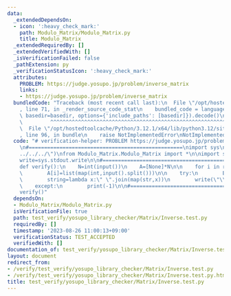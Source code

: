 ```yaml
---
data:
  _extendedDependsOn:
  - icon: ':heavy_check_mark:'
    path: Modulo_Matrix/Modulo_Matrix.py
    title: Modulo_Matrix
  _extendedRequiredBy: []
  _extendedVerifiedWith: []
  _isVerificationFailed: false
  _pathExtension: py
  _verificationStatusIcon: ':heavy_check_mark:'
  attributes:
    PROBLEM: https://judge.yosupo.jp/problem/inverse_matrix
    links:
    - https://judge.yosupo.jp/problem/inverse_matrix
  bundledCode: "Traceback (most recent call last):\n  File \"/opt/hostedtoolcache/Python/3.12.1/x64/lib/python3.12/site-packages/onlinejudge_verify/documentation/build.py\"\
    , line 71, in _render_source_code_stat\n    bundled_code = language.bundle(stat.path,\
    \ basedir=basedir, options={'include_paths': [basedir]}).decode()\n          \
    \         ^^^^^^^^^^^^^^^^^^^^^^^^^^^^^^^^^^^^^^^^^^^^^^^^^^^^^^^^^^^^^^^^^^^^^^^^^^^^^^^^^\n\
    \  File \"/opt/hostedtoolcache/Python/3.12.1/x64/lib/python3.12/site-packages/onlinejudge_verify/languages/python.py\"\
    , line 96, in bundle\n    raise NotImplementedError\nNotImplementedError\n"
  code: "# verification-helper: PROBLEM https://judge.yosupo.jp/problem/inverse_matrix\n\
    \n#==================================================\nimport sys\nsys.path.append(\"\
    ../../../\")\nfrom Modulo_Matrix.Modulo_Matrix import *\n\nimport sys\ninput=sys.stdin.readline\n\
    write=sys.stdout.write\n\n#==================================================\n\
    def verify():\n    N=int(input())\n    A=[None]*N\n\n    for i in range(N):\n\
    \        A[i]=list(map(int,input().split()))\n\n    try:\n        B=Modulo_Matrix(A).inverse()\n\
    \        string=lambda x:\" \".join(map(str,x))\n        write(\"\\n\".join(map(string,B.ele)))\n\
    \    except:\n        print(-1)\n\n#==================================================\n\
    verify()"
  dependsOn:
  - Modulo_Matrix/Modulo_Matrix.py
  isVerificationFile: true
  path: test_verify/yosupo_library_checker/Matrix/Inverse.test.py
  requiredBy: []
  timestamp: '2023-08-26 11:00:13+09:00'
  verificationStatus: TEST_ACCEPTED
  verifiedWith: []
documentation_of: test_verify/yosupo_library_checker/Matrix/Inverse.test.py
layout: document
redirect_from:
- /verify/test_verify/yosupo_library_checker/Matrix/Inverse.test.py
- /verify/test_verify/yosupo_library_checker/Matrix/Inverse.test.py.html
title: test_verify/yosupo_library_checker/Matrix/Inverse.test.py
---
```

